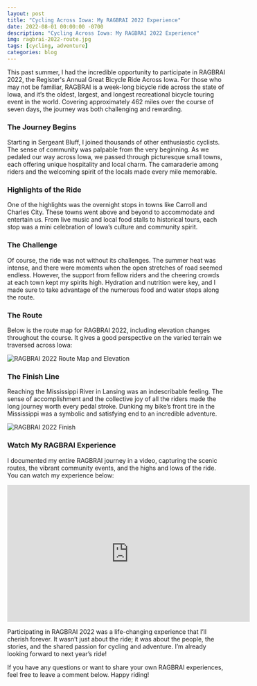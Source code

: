 ```yaml
---
layout: post
title: "Cycling Across Iowa: My RAGBRAI 2022 Experience"
date: 2022-08-01 00:00:00 -0700
description: "Cycling Across Iowa: My RAGBRAI 2022 Experience"
img: ragbrai-2022-route.jpg
tags: [cycling, adventure]
categories: blog
---
```


This past summer, I had the incredible opportunity to participate in RAGBRAI 2022, the Register's Annual Great Bicycle Ride Across Iowa. For those who may not be familiar, RAGBRAI is a week-long bicycle ride across the state of Iowa, and it’s the oldest, largest, and longest recreational bicycle touring event in the world. Covering approximately 462 miles over the course of seven days, the journey was both challenging and rewarding.

### The Journey Begins

Starting in Sergeant Bluff, I joined thousands of other enthusiastic cyclists. The sense of community was palpable from the very beginning. As we pedaled our way across Iowa, we passed through picturesque small towns, each offering unique hospitality and local charm. The camaraderie among riders and the welcoming spirit of the locals made every mile memorable.

### Highlights of the Ride

One of the highlights was the overnight stops in towns like Carroll and Charles City. These towns went above and beyond to accommodate and entertain us. From live music and local food stalls to historical tours, each stop was a mini celebration of Iowa’s culture and community spirit.

### The Challenge

Of course, the ride was not without its challenges. The summer heat was intense, and there were moments when the open stretches of road seemed endless. However, the support from fellow riders and the cheering crowds at each town kept my spirits high. Hydration and nutrition were key, and I made sure to take advantage of the numerous food and water stops along the route.

### The Route

Below is the route map for RAGBRAI 2022, including elevation changes throughout the course. It gives a good perspective on the varied terrain we traversed across Iowa:

![RAGBRAI 2022 Route Map and Elevation](/mitchtorkelson/assets/img/for_posts/ragbrai-2022-route.jpg)

### The Finish Line

Reaching the Mississippi River in Lansing was an indescribable feeling. The sense of accomplishment and the collective joy of all the riders made the long journey worth every pedal stroke. Dunking my bike’s front tire in the Mississippi was a symbolic and satisfying end to an incredible adventure.

![RAGBRAI 2022 Finish](/mitchtorkelson/assets/img/for_posts/ragbrai-2022-finish.jpg)

### Watch My RAGBRAI Experience

I documented my entire RAGBRAI journey in a video, capturing the scenic routes, the vibrant community events, and the highs and lows of the ride. You can watch my experience below:

<div class="video-container">
  <iframe width="560" height="315" src="https://www.youtube.com/embed/7NJoYC2tF-o" frameborder="0" allowfullscreen></iframe>
</div>

Participating in RAGBRAI 2022 was a life-changing experience that I’ll cherish forever. It wasn’t just about the ride; it was about the people, the stories, and the shared passion for cycling and adventure. I’m already looking forward to next year’s ride!

If you have any questions or want to share your own RAGBRAI experiences, feel free to leave a comment below. Happy riding!



